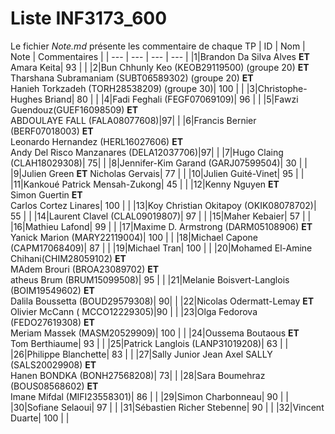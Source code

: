 # Liste INF3173_600
Le fichier *Note.md*  présente les commentaire de chaque TP
|  ID | Nom | Note | Commentaires |
| --- | --- | --- | --- |
|1|Brandon Da Silva Alves **ET** <br/> Amara Keita| 93 | 	|
|2|Bun Chhunly Keo (KEOB29119500) (groupe 20) **ET** <br/>Tharshana Subramaniam (SUBT06589302) (groupe 20) **ET** <br/>Hanieh Torkzadeh (TORH28538209) (groupe 30)| 100 | 	|
|3|Christophe-Hughes Briand| 80	| 	|
|4|Fadi Feghali (FEGF07069109)| 96 | 	|
|5|Fawzi Guendouz(GUEF16098509) **ET** <br/>ABDOULAYE FALL  (FALA08077608)|97| 	|
|6|Francis Bernier (BERF07018003) **ET**<br/>Leonardo Hernandez (HERL16027606) **ET** <br/>Andy Del Risco Manzanares (DELA12037706)|97| 	|
|7|Hugo Claing (CLAH18029308)| 75| 	|
|8|Jennifer-Kim Garand (GARJ07599504)| 30	| 	|
|9|Julien Green **ET** Nicholas Gervais| 77	| 	|
|10|Julien Guité-Vinet| 95	| 	|
|11|Kankoué Patrick Mensah-Zukong| 45 | 	|
|12|Kenny Nguyen **ET** <br/> Simon Guertin  **ET** <br/> Carlos Cortez Linares| 100	| 	|
|13|Koy Christian Okitapoy (OKIK08078702)| 55	| 	|
|14|Laurent Clavel (CLAL09019807)| 	97 | 	|
|15|Maher Kebaier| 57	| 	|
|16|Mathieu Lafond| 99	| 	|
|17|Maxime D. Armstrong (DARM05108906) **ET**<br/> Yanick Marion (MARY22119004)| 100	| 	|
|18|Michael Capone (CAPM17068409)| 87	| 	|
|19|Michael Tran| 100	| 	|
|20|Mohamed El-Amine Chihani(CHIM28059102) **ET**<br/>MAdem Brouri (BROA23089702) **ET** <br />atheus Brum (BRUM15099508)| 95	| 	|
|21|Melanie Boisvert-Langlois (BOIM19549602) **ET** <br/>Dalila Boussetta (BOUD29579308)| 90| 	|
|22|Nicolas Odermatt-Lemay **ET** <br/>Olivier McCann ( MCCO12229305)|90 	| 	|
|23|Olga Fedorova (FEDO27619308) **ET**<br/> Meriam Massek (MASM20529909)| 100	| 	|
|24|Oussema Boutaous **ET**<br/> Tom Berthiaume| 93	| 	|
|25|Patrick Langlois (LANP31019208)| 63	| 	|
|26|Philippe Blanchette| 	83 | 	|
|27|Sally Junior Jean Axel SALLY (SALS20029908) **ET**<br/> Hanen BONDKA (BONH27568208)| 	73| 	|
|28|Sara Boumehraz (BOUS08568602) **ET** <br/> Imane Mifdal (MIFI23558301)| 86	| 	|
|29|Simon Charbonneau| 90	| 	|
|30|Sofiane Selaoui| 97	| 	|
|31|Sébastien Richer Stebenne| 90	| 	|
|32|Vincent Duarte| 100	| 	|

